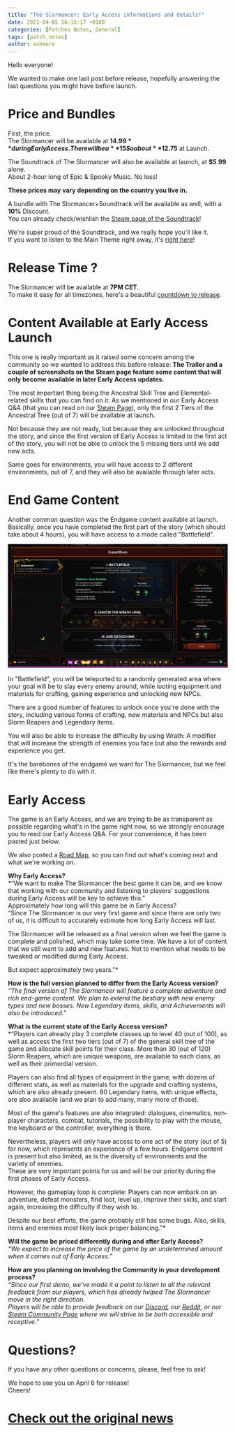 ```yaml
---
title: "The Slormancer: Early Access informations and details!"
date: 2021-04-05 16:15:17 +0100
categories: [Patches Notes, General]
tags: [patch_notes]
author: ashmore
---
```

Hello everyone!  
  
We wanted to make one last post before release, hopefully answering the last questions you might have before launch.  
  

Price and Bundles
=================

  
First, the price.  
The Slormancer will be available at **$14.99** during Early Access.  
There will be a **15%** Discount at Launch, for a week.  
So about **$12.75** at Launch.  
  
The Soundtrack of The Slormancer will also be available at launch, at **$5.99** alone.  
About 2-hour long of Epic & Spooky Music. No less!  
  
**These prices may vary depending on the country you live in.**  
  
A bundle with The Slormancer+Soundtrack will be available as well, with a **10%** Discount.  
You can already check/wishlish the [Steam page of the Soundtrack](https://store.steampowered.com/app/1110800/The_Slormancer__Original_Soundtrack/)!  
  
We're super proud of the Soundtrack, and we really hope you'll like it.  
If you want to listen to the Main Theme right away, it's [right here](https://www.youtube.com/watch?v=9YK8v8iv_LQ&ab_channel=OrelusOne)!  
  
  

Release Time ?
==============

  
The Slormancer will be available at **7PM CET**.  
To make it easy for all timezones, here's a beautiful [countdown to release](https://www.timeanddate.com/countdown/gaming?iso=20210406T19&p0=37&msg=Slormancer+Release&font=cursive).  
  
  

Content Available at Early Access Launch
========================================

  
This one is really important as it raised some concern among the community so we wanted to address this before release: **The Trailer and a couple of screenshots on the Steam page feature some content that will only become available in later Early Access updates.**  
  
The most important thing being the Ancestral Skill Tree and Elemental-related skills that you can find on it: As we mentioned in our Early Access Q&A (that you can read on our [Steam Page](https://store.steampowered.com/app/1104280/The_Slormancer/)), only the first 2 Tiers of the Ancestral Tree (out of 7) will be available at launch.  
  
Not because they are not ready, but because they are unlocked throughout the story, and since the first version of Early Access is limited to the first act of the story, you will not be able to unlock the 5 missing tiers until we add new acts.  
  
Same goes for environments, you will have access to 2 different environments, out of 7, and they will also be available through later acts.  
  
  

End Game Content
================

  
Another common question was the Endgame content available at launch.  
Basically, once you have completed the first part of the story (which should take about 4 hours), you will have access to a mode called "Battlefield".  
  
![](/assets/patch_notes/3f53e44359f0723a2edb6ecfcad0c228f184a326)  
  
In "Battlefield", you will be teleported to a randomly generated area where your goal will be to slay every enemy around, while looting equipment and materials for crafting, gaining experience and unlocking new NPCs.  
  
There are a good number of features to unlock once you're done with the story, including various forms of crafting, new materials and NPCs but also Slorm Reapers and Legendary items.  
  
You will also be able to increase the difficulty by using Wrath: A modifier that will increase the strength of enemies you face but also the rewards and experience you get.  
  
It's the barebones of the endgame we want for The Slormancer, but we feel like there's plenty to do with it.  
  
  

Early Access
============

  
The game is an Early Access, and we are trying to be as transparent as possible regarding what's in the game right now, so we strongly encourage you to read our Early Access Q&A. For your convenience, it has been pasted just below.  
  
We also posted a [Road Map](https://store.steampowered.com/news/app/1104280/view/3028081693984863647), so you can find out what's coming next and what we're working on.  
  
**Why Early Access?**  
*“We want to make The Slormancer the best game it can be, and we know that working with our community and listening to players' suggestions during Early Access will be key to achieve this.”  
Approximately how long will this game be in Early Access?  
“Since The Slormancer is our very first game and since there are only two of us, it is difficult to accurately estimate how long Early Access will last.  
  
The Slormancer will be released as a final version when we feel the game is complete and polished, which may take some time. We have a lot of content that we still want to add and new features. Not to mention what needs to be tweaked or modified during Early Access.  
  
But expect approximately two years.”*  
  
**How is the full version planned to differ from the Early Access version?**  
*“The final version of The Slormancer will feature a complete adventure and rich end-game content. We plan to extend the bestiary with new enemy types and new bosses. New Legendary items, skills, and Achievements will also be introduced.”*  
  
**What is the current state of the Early Access version?**  
*“Players can already play 3 complete classes up to level 40 (out of 100), as well as access the first two tiers (out of 7) of the general skill tree of the game and allocate skill points for their class. More than 30 (out of 120) Slorm Reapers, which are unique weapons, are available to each class, as well as their primordial version.  
  
Players can also find all types of equipment in the game, with dozens of different stats, as well as materials for the upgrade and crafting systems, which are also already present. 80 Legendary items, with unique effects, are also available (and we plan to add many, many more of those).  
  
Most of the game's features are also integrated: dialogues, cinematics, non-player characters, combat, tutorials, the possibility to play with the mouse, the keyboard or the controller, everything is there.  
  
Nevertheless, players will only have access to one act of the story (out of 5) for now, which represents an experience of a few hours. Endgame content is present but also limited, as is the diversity of environments and the variety of enemies.  
These are very important points for us and will be our priority during the first phases of Early Access.  
  
However, the gameplay loop is complete: Players can now embark on an adventure, defeat monsters, find loot, level up, improve their skills, and start again, increasing the difficulty if they wish to.  
  
Despite our best efforts, the game probably still has some bugs. Also, skills, items and enemies most likely lack proper balancing.”*  
  
**Will the game be priced differently during and after Early Access?**  
*“We expect to increase the price of the game by an undetermined amount when it comes out of Early Access.”*  
  
**How are you planning on involving the Community in your development process?**  
*“Since our first demo, we've made it a point to listen to all the relevant feedback from our players, which has already helped The Slormancer move in the right direction.  
Players will be able to provide feedback on our [Discord](https://discord.com/invite/tkYxSuB), our [Reddit,](https://www.reddit.com/r/Slormancer/) or our [Steam Community Page](https://steamcommunity.com/app/1104280/discussions/) where we will strive to be both accessible and receptive.”*  
  

Questions?
==========

  
If you have any other questions or concerns, please, feel free to ask!  
  
We hope to see you on April 6 for release!  
Cheers!

# <a href="https://steamstore-a.akamaihd.net/news/externalpost/steam_community_announcements/4023377846289832462" target="_blank">Check out the original news</a>